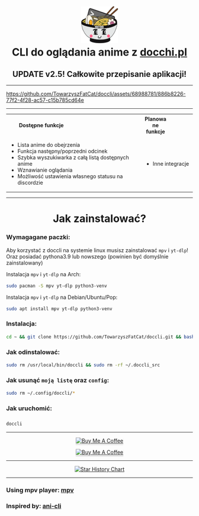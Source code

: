 <h1 align="center">
<img src="icon_1.png" alt="Icon" width="100" height="100"> <br>
CLI do oglądania anime z <a href="https://docchi.pl/">docchi.pl</a>
</h1>

<h2 align="center">
UPDATE v2.5! Całkowite przepisanie aplikacji!
</h2>

---

https://github.com/TowarzyszFatCat/doccli/assets/68988781/886b8226-77f2-4f28-ac57-c15b785cd64e

---

<table align="center">
<tr>
    <th><div style="width:50%">Dostępne funkcje</div></th>
    <th><div style="width:50%">Planowane funkcje</div></th>
</tr>
<tr>
<td>

- Lista anime do obejrzenia
- Funkcja następny/poprzedni odcinek
- Szybka wyszukiwarka z całą listą dostępnych anime
- Wznawianie oglądania
- Możliwość ustawienia własnego statusu na discordzie

</td>
<td>

- Inne integracje

</td>
</tr>
</table>

---
<h1 align="center">
    Jak zainstalować?

</h1>

### Wymagagane paczki:
Aby korzystać z doccli na systemie linux musisz zainstalować `mpv` i `yt-dlp`! Oraz posiadać pythona3.9 lub nowszego (powinien być domyślnie zainstalowany)

Instalacja `mpv` i `yt-dlp` na Arch:
```bash
sudo pacman -S mpv yt-dlp python3-venv
```

Instalacja `mpv` i `yt-dlp` na Debian/Ubuntu/Pop:
```bash
sudo apt install mpv yt-dlp python3-venv
```

### Instalacja:
```bash
cd ~ && git clone https://github.com/TowarzyszFatCat/doccli.git && bash doccli/install.sh
```

### Jak odinstalować:
```bash
sudo rm /usr/local/bin/doccli && sudo rm -rf ~/.doccli_src
```

### Jak usunąć `moją listę` oraz `config`:
```bash
sudo rm ~/.config/doccli/*
```

### Jak uruchomić:
#####
```bash
doccli
```

---
<p align="center">
<a href="https://discord.gg/FgfSM7bSEK" target="_blank"><img src="https://dcbadge.limes.pink/api/server/https://discord.gg/FgfSM7bSEK" alt="Buy Me A Coffee" style="width: 250px !important;box-shadow: 0px 3px 2px 0px rgba(190, 190, 190, 0.5) !important;-webkit-box-shadow: 0px 3px 2px 0px rgba(190, 190, 190, 0.5) !important;" ></a>
</p>
<p align="center">
<a href="https://www.buymeacoffee.com/towarzyszfatcat" target="_blank"><img src="https://www.buymeacoffee.com/assets/img/custom_images/orange_img.png" alt="Buy Me A Coffee" style="height: 50px !important;width: 250px !important;box-shadow: 0px 3px 2px 0px rgba(190, 190, 190, 0.5) !important;-webkit-box-shadow: 0px 3px 2px 0px rgba(190, 190, 190, 0.5) !important;" ></a>
</p>


---

<div align="center">
    
[![Star History Chart](https://api.star-history.com/svg?repos=TowarzyszFatCat/doccli&type=Date)](https://star-history.com/)

</div>

---

### Using mpv player: <a href="https://github.com/mpv-player/mpv">mpv</a>
### Inspired by: <a href="https://github.com/pystardust/ani-cli">ani-cli</a>

